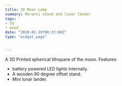 ```yaml
---
title: 3D Moon Lamp
summary: Meranti stand and lunar lander		 
tags:
- 3d
- wood
date: "2020-02-19T00:33:00Z"
type: "widget_page" 


---
```


A 3D Printed spherical lithopane of the moon. Features:
- battery powered LED lights internally. 
- A wooden 90 degree offset stand.
- Mini lunar lander.